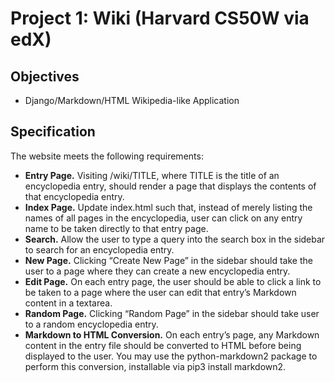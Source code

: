 # Project 1: Wiki (Harvard CS50W via edX)
 
## Objectives

* Django/Markdown/HTML Wikipedia-like Application

## Specification

The website meets the following requirements:

* **Entry Page.** Visiting /wiki/TITLE, where TITLE is the title of an encyclopedia entry, should render a page that displays the contents of that encyclopedia entry.
* **Index Page.** Update index.html such that, instead of merely listing the names of all pages in the encyclopedia, user can click on any entry name to be taken directly to that entry page.
* **Search.** Allow the user to type a query into the search box in the sidebar to search for an encyclopedia entry.
* **New Page.** Clicking “Create New Page” in the sidebar should take the user to a page where they can create a new encyclopedia entry.
* **Edit Page.** On each entry page, the user should be able to click a link to be taken to a page where the user can edit that entry’s Markdown content in a textarea.
* **Random Page.** Clicking “Random Page” in the sidebar should take user to a random encyclopedia entry.
* **Markdown to HTML Conversion.** On each entry’s page, any Markdown content in the entry file should be converted to HTML before being displayed to the user. You may use the python-markdown2 package to perform this conversion, installable via pip3 install markdown2.
